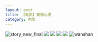 ```yaml
---
layout: post
title: 【电影】美丽心灵
category: 电影
---
```

![story_new_final](http://rbwl8nwm4.hd-bkt.clouddn.com/img/story_new_final_0322.png)
![](http://rbwl8nwm4.hd-bkt.clouddn.com/img/beautiful-soul-0323-1.PNG)
![](http://rbwl8nwm4.hd-bkt.clouddn.com/img/beautiful-soul-0323-2.PNG)
![](http://rbwl8nwm4.hd-bkt.clouddn.com/img/beautiful-soul-0323-3.PNG)
![](http://rbwl8nwm4.hd-bkt.clouddn.com/img/beautiful-soul-0323-4.PNG)
![wanshan](http://rbwl8nwm4.hd-bkt.clouddn.com/img/wanshan.png)

